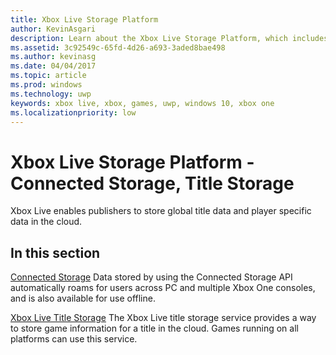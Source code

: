 ```yaml
---
title: Xbox Live Storage Platform
author: KevinAsgari
description: Learn about the Xbox Live Storage Platform, which includes Connected Storage and Title Storage.
ms.assetid: 3c92549c-65fd-4d26-a693-3aded8bae498
ms.author: kevinasg
ms.date: 04/04/2017
ms.topic: article
ms.prod: windows
ms.technology: uwp
keywords: xbox live, xbox, games, uwp, windows 10, xbox one
ms.localizationpriority: low
---
```


# Xbox Live Storage Platform - Connected Storage, Title Storage

Xbox Live enables publishers to store global title data and player specific data in the cloud.

## In this section

[Connected Storage](connected-storage/connected-storage-overview.md)
Data stored by using the Connected Storage API automatically roams for users across PC and multiple Xbox One consoles, and is also available for use offline.

[Xbox Live Title Storage](xbox-live-title-storage/xbox-live-title-storage.md)
The Xbox Live title storage service provides a way to store game information for a title in the cloud. Games running on all platforms can use this service.
